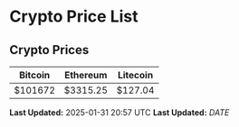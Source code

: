 # Crypto Price List

## Crypto Prices
| Bitcoin | Ethereum | Litecoin |
| ------- | -------- | -------- |
| $101672 | $3315.25 | $127.04 |
**Last Updated:** 2025-01-31 20:57 UTC
**Last Updated:** $DATE$
